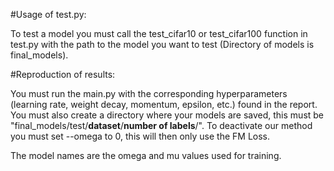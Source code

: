 #Usage of test.py:

To test a model you must call the test_cifar10 or test_cifar100 function in test.py with the path to the model you 
want to test (Directory of models is final_models). 

#Reproduction of results:

You must run the main.py with the corresponding hyperparameters (learning rate, weight decay, momentum, epsilon, etc.) found in the report. You must also create a directory
where your models are saved, this must be "final_models/test/**dataset**/**number of labels**/".
To deactivate our method you must set --omega to 0, this will then only use the FM Loss.


The model names are the omega and mu values used for training.